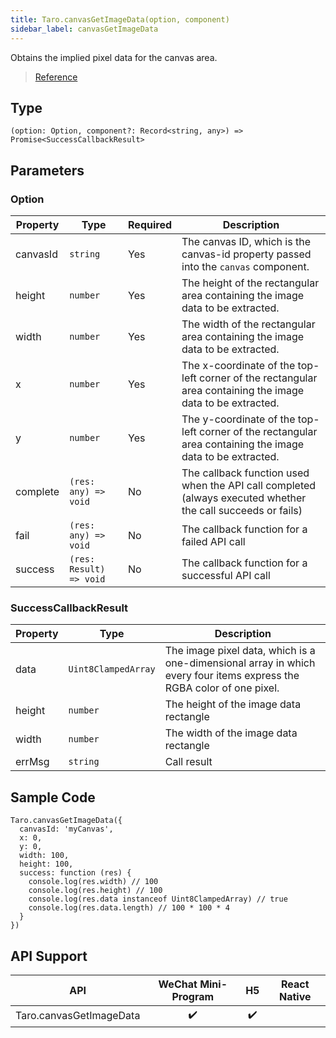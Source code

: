 ```yaml
---
title: Taro.canvasGetImageData(option, component)
sidebar_label: canvasGetImageData
---
```


Obtains the implied pixel data for the canvas area.

> [Reference](https://developers.weixin.qq.com/miniprogram/en/dev/api/canvas/wx.canvasGetImageData.html)

## Type

```tsx
(option: Option, component?: Record<string, any>) => Promise<SuccessCallbackResult>
```

## Parameters

### Option

<table>
  <thead>
    <tr>
      <th>Property</th>
      <th>Type</th>
      <th style={{ textAlign: "center"}}>Required</th>
      <th>Description</th>
    </tr>
  </thead>
  <tbody>
    <tr>
      <td>canvasId</td>
      <td><code>string</code></td>
      <td style={{ textAlign: "center"}}>Yes</td>
      <td>The canvas ID, which is the canvas-id property passed into the <code>canvas</code> component.</td>
    </tr>
    <tr>
      <td>height</td>
      <td><code>number</code></td>
      <td style={{ textAlign: "center"}}>Yes</td>
      <td>The height of the rectangular area containing the image data to be extracted.</td>
    </tr>
    <tr>
      <td>width</td>
      <td><code>number</code></td>
      <td style={{ textAlign: "center"}}>Yes</td>
      <td>The width of the rectangular area containing the image data to be extracted.</td>
    </tr>
    <tr>
      <td>x</td>
      <td><code>number</code></td>
      <td style={{ textAlign: "center"}}>Yes</td>
      <td>The x-coordinate of the top-left corner of the rectangular area containing the image data to be extracted.</td>
    </tr>
    <tr>
      <td>y</td>
      <td><code>number</code></td>
      <td style={{ textAlign: "center"}}>Yes</td>
      <td>The y-coordinate of the top-left corner of the rectangular area containing the image data to be extracted.</td>
    </tr>
    <tr>
      <td>complete</td>
      <td><code>(res: any) =&gt; void</code></td>
      <td style={{ textAlign: "center"}}>No</td>
      <td>The callback function used when the API call completed (always executed whether the call succeeds or fails)</td>
    </tr>
    <tr>
      <td>fail</td>
      <td><code>(res: any) =&gt; void</code></td>
      <td style={{ textAlign: "center"}}>No</td>
      <td>The callback function for a failed API call</td>
    </tr>
    <tr>
      <td>success</td>
      <td><code>(res: Result) =&gt; void</code></td>
      <td style={{ textAlign: "center"}}>No</td>
      <td>The callback function for a successful API call</td>
    </tr>
  </tbody>
</table>

### SuccessCallbackResult

<table>
  <thead>
    <tr>
      <th>Property</th>
      <th>Type</th>
      <th>Description</th>
    </tr>
  </thead>
  <tbody>
    <tr>
      <td>data</td>
      <td><code>Uint8ClampedArray</code></td>
      <td>The image pixel data, which is a one-dimensional array in which every four items express the RGBA color of one pixel.</td>
    </tr>
    <tr>
      <td>height</td>
      <td><code>number</code></td>
      <td>The height of the image data rectangle</td>
    </tr>
    <tr>
      <td>width</td>
      <td><code>number</code></td>
      <td>The width of the image data rectangle</td>
    </tr>
    <tr>
      <td>errMsg</td>
      <td><code>string</code></td>
      <td>Call result</td>
    </tr>
  </tbody>
</table>

## Sample Code

```tsx
Taro.canvasGetImageData({
  canvasId: 'myCanvas',
  x: 0,
  y: 0,
  width: 100,
  height: 100,
  success: function (res) {
    console.log(res.width) // 100
    console.log(res.height) // 100
    console.log(res.data instanceof Uint8ClampedArray) // true
    console.log(res.data.length) // 100 * 100 * 4
  }
})
```

## API Support

| API |  WeChat Mini-Program | H5 | React Native |
| :---: | :---: | :---: | :---: |
| Taro.canvasGetImageData | ✔️ | ✔️ |  |
